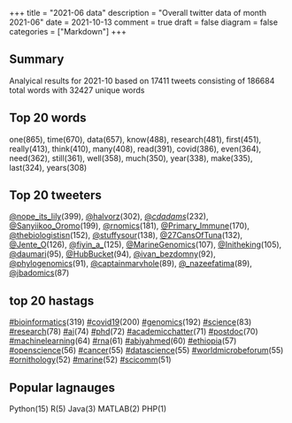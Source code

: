+++
title = "2021-06 data"
description = "Overall twitter data of month 2021-06"
date = 2021-10-13
comment = true
draft = false
diagram = false
categories = ["Markdown"]
+++

## Summary
Analyical results for 2021-10 based on 17411 tweets consisting of 186684 total words with 32427 unique words


## Top 20 words
one(865), time(670), data(657), know(488), research(481), first(451), really(413), think(410), many(408), read(391), covid(386), even(364), need(362), still(361), well(358), much(350), year(338), make(335), last(324), years(308)

## Top 20 tweeters
[@nope_its_lily](https://twitter.com/nope_its_lily)(399), [@halvorz](https://twitter.com/halvorz)(302), [@_cdadams_](https://twitter.com/_cdadams_)(232), [@Sanyiikoo_Oromo](https://twitter.com/Sanyiikoo_Oromo)(199), [@rnomics](https://twitter.com/rnomics)(181), [@Primary_Immune](https://twitter.com/Primary_Immune)(170), [@thebiologistisn](https://twitter.com/thebiologistisn)(152), [@stuffysour](https://twitter.com/stuffysour)(138), [@27CansOfTuna](https://twitter.com/27CansOfTuna)(132), [@Jente_O](https://twitter.com/Jente_O)(126), [@fiyin_a_](https://twitter.com/fiyin_a_)(125), [@MarineGenomics](https://twitter.com/MarineGenomics)(107), [@Initheking](https://twitter.com/Initheking)(105), [@daumari](https://twitter.com/daumari)(95), [@HubBucket](https://twitter.com/HubBucket)(94), [@ivan_bezdomny](https://twitter.com/ivan_bezdomny)(92), [@phylogenomics](https://twitter.com/phylogenomics)(91), [@captainmarvhole](https://twitter.com/captainmarvhole)(89), [@_nazeefatima](https://twitter.com/_nazeefatima)(89), [@jbadomics](https://twitter.com/jbadomics)(87)

## top 20 hastags
[#bioinformatics](https://twitter.com/hashtag/bioinformatics)(319) [#covid19](https://twitter.com/hashtag/covid19)(200) [#genomics](https://twitter.com/hashtag/genomics)(192) [#science](https://twitter.com/hashtag/science)(83) [#research](https://twitter.com/hashtag/research)(78) [#ai](https://twitter.com/hashtag/ai)(74) [#phd](https://twitter.com/hashtag/phd)(72) [#academicchatter](https://twitter.com/hashtag/academicchatter)(71) [#postdoc](https://twitter.com/hashtag/postdoc)(70) [#machinelearning](https://twitter.com/hashtag/machinelearning)(64) [#rna](https://twitter.com/hashtag/rna)(61) [#abiyahmed](https://twitter.com/hashtag/abiyahmed)(60) [#ethiopia](https://twitter.com/hashtag/ethiopia)(57) [#openscience](https://twitter.com/hashtag/openscience)(56) [#cancer](https://twitter.com/hashtag/cancer)(55) [#datascience](https://twitter.com/hashtag/datascience)(55) [#worldmicrobeforum](https://twitter.com/hashtag/worldmicrobeforum)(55) [#ornithology](https://twitter.com/hashtag/ornithology)(52) [#marine](https://twitter.com/hashtag/marine)(52) [#scicomm](https://twitter.com/hashtag/scicomm)(51)

## Popular lagnauges
Python(15) R(5) Java(3) MATLAB(2) PHP(1)

